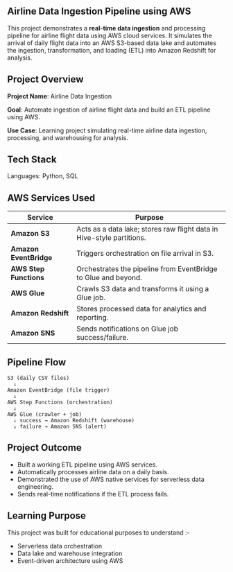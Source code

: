**Airline Data Ingestion Pipeline using AWS**
----------------------------------------------------


This project demonstrates a **real-time data ingestion** and processing pipeline for airline flight data using AWS cloud services.
It simulates the arrival of daily flight data into an AWS S3-based data lake and automates the ingestion, transformation, and loading (ETL) into Amazon Redshift for analysis.


**Project Overview**
-------------------------------


**Project Name**: Airline Data Ingestion

**Goal**: Automate ingestion of airline flight data and build an ETL pipeline using AWS.

**Use Case**: Learning project simulating real-time airline data ingestion, processing, and warehousing for analysis.

**Tech Stack**
-----------------
Languages: Python, SQL


 **AWS Services Used**
 -------------------------

| Service          | Purpose                                                                 |
|------------------|-------------------------------------------------------------------------|
| **Amazon S3**     | Acts as a data lake; stores raw flight data in Hive-style partitions.   |
| **Amazon EventBridge** | Triggers orchestration on file arrival in S3.                      |
| **AWS Step Functions** | Orchestrates the pipeline from EventBridge to Glue and beyond.     |
| **AWS Glue**      | Crawls S3 data and transforms it using a Glue job.                      |
| **Amazon Redshift** | Stores processed data for analytics and reporting.                    |
| **Amazon SNS**     | Sends notifications on Glue job success/failure.                       |

 **Pipeline Flow**
 ------------------

 ```plaintext
S3 (daily CSV files) 
   ↓
Amazon EventBridge (file trigger)
   ↓
AWS Step Functions (orchestration)
   ↓
AWS Glue (crawler + job)
   ↓ success → Amazon Redshift (warehouse)
   ↓ failure → Amazon SNS (alert)

```

 **Project Outcome**
 ------------------------

- Built a working ETL pipeline using AWS services.
- Automatically processes airline data on a daily basis.
- Demonstrated the use of AWS native services for serverless data engineering.
- Sends real-time notifications if the ETL process fails.

**Learning Purpose**
---------------------------
This project was built for educational purposes to understand :-
- Serverless data orchestration
- Data lake and warehouse integration
- Event-driven architecture using AWS


